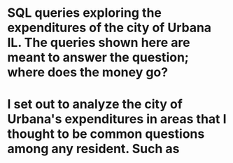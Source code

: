 # SQL queries exploring the expenditures of the city of Urbana IL. The queries shown here are meant to answer the question; where does the money go? 
# I set out to analyze the city of Urbana's expenditures in areas that I thought to be common questions among any resident. Such as 
